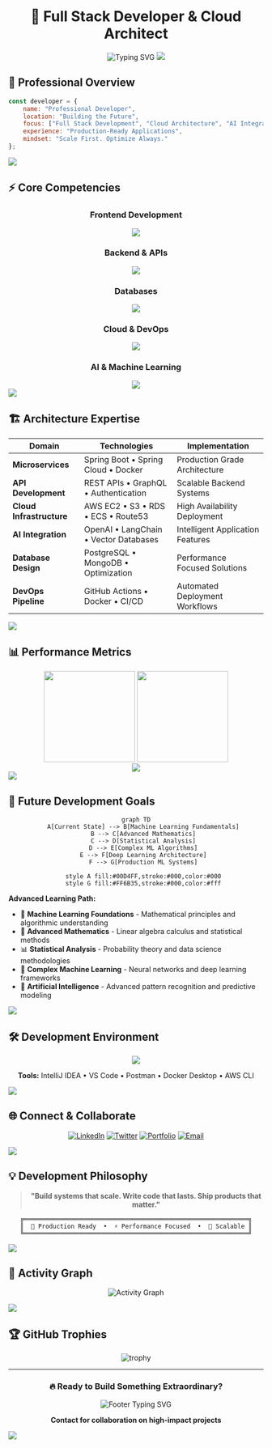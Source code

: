 <div align="center">

# 🚀 Full Stack Developer & Cloud Architect

<img src="https://readme-typing-svg.herokuapp.com?font=Fira+Code&weight=600&size=28&duration=4000&pause=1000&color=00D4FF&center=true&vCenter=true&multiline=true&width=600&height=100&lines=Building+Production+Systems;MERN+%7C+Java+Spring+%7C+AWS;Microservices+%7C+AI+Integration" alt="Typing SVG" />

<img src="https://user-images.githubusercontent.com/73097560/115834477-dbab4500-a447-11eb-908a-139a6edaec5c.gif">

</div>

## 🧠 **Professional Overview**

```javascript
const developer = {
    name: "Professional Developer",
    location: "Building the Future",
    focus: ["Full Stack Development", "Cloud Architecture", "AI Integration"],
    experience: "Production-Ready Applications",
    mindset: "Scale First. Optimize Always."
};
```

<img src="https://user-images.githubusercontent.com/73097560/115834477-dbab4500-a447-11eb-908a-139a6edaec5c.gif">

## ⚡ **Core Competencies**

<div align="center">

### **Frontend Development**
<img src="https://skillicons.dev/icons?i=react,typescript,tailwind,redux,nextjs,javascript,html,css" />

### **Backend & APIs**
<img src="https://skillicons.dev/icons?i=nodejs,express,java,spring,python,fastapi" />

### **Databases**
<img src="https://skillicons.dev/icons?i=mongodb,postgresql,mysql,redis" />

### **Cloud & DevOps**
<img src="https://skillicons.dev/icons?i=aws,docker,kubernetes,github,git,linux" />

### **AI & Machine Learning**
<img src="https://skillicons.dev/icons?i=python,tensorflow,pytorch" />

</div>

<img src="https://user-images.githubusercontent.com/73097560/115834477-dbab4500-a447-11eb-908a-139a6edaec5c.gif">

## 🏗️ **Architecture Expertise**

<div align="center">

| **Domain** | **Technologies** | **Implementation** |
|------------|------------------|-------------------|
| **Microservices** | Spring Boot • Spring Cloud • Docker | Production Grade Architecture |
| **API Development** | REST APIs • GraphQL • Authentication | Scalable Backend Systems |
| **Cloud Infrastructure** | AWS EC2 • S3 • RDS • ECS • Route53 | High Availability Deployment |
| **AI Integration** | OpenAI • LangChain • Vector Databases | Intelligent Application Features |
| **Database Design** | PostgreSQL • MongoDB • Optimization | Performance Focused Solutions |
| **DevOps Pipeline** | GitHub Actions • Docker • CI/CD | Automated Deployment Workflows |

</div>

<img src="https://user-images.githubusercontent.com/73097560/115834477-dbab4500-a447-11eb-908a-139a6edaec5c.gif">

## 📊 **Performance Metrics**

<div align="center">

<img height="180em" src="https://github-readme-stats.vercel.app/api?username=yourusername&show_icons=true&theme=tokyonight&include_all_commits=true&count_private=true&hide_border=true&bg_color=0D1117&title_color=00D4FF&icon_color=00D4FF&text_color=FFFFFF"/>

<img height="180em" src="https://github-readme-stats.vercel.app/api/top-langs/?username=yourusername&layout=compact&langs_count=8&theme=tokyonight&hide_border=true&bg_color=0D1117&title_color=00D4FF&text_color=FFFFFF"/>

</div>

<div align="center">

<img src="https://github-readme-streak-stats.herokuapp.com?user=yourusername&theme=tokyonight&hide_border=true&background=0D1117&stroke=00D4FF&ring=00D4FF&fire=FF6B35&currStreakLabel=00D4FF" />

</div>

<img src="https://user-images.githubusercontent.com/73097560/115834477-dbab4500-a447-11eb-908a-139a6edaec5c.gif">

## 🎯 **Future Development Goals**

<div align="center">

```mermaid
graph TD
    A[Current State] --> B[Machine Learning Fundamentals]
    B --> C[Advanced Mathematics]
    C --> D[Statistical Analysis]
    D --> E[Complex ML Algorithms]
    E --> F[Deep Learning Architecture]
    F --> G[Production ML Systems]
    
    style A fill:#00D4FF,stroke:#000,color:#000
    style G fill:#FF6B35,stroke:#000,color:#fff
```

</div>

**Advanced Learning Path:**
- 🔬 **Machine Learning Foundations** - Mathematical principles and algorithmic understanding
- 📐 **Advanced Mathematics** - Linear algebra calculus and statistical methods
- 📊 **Statistical Analysis** - Probability theory and data science methodologies  
- 🤖 **Complex Machine Learning** - Neural networks and deep learning frameworks
- 🧠 **Artificial Intelligence** - Advanced pattern recognition and predictive modeling

<img src="https://user-images.githubusercontent.com/73097560/115834477-dbab4500-a447-11eb-908a-139a6edaec5c.gif">

## 🛠️ **Development Environment**

<div align="center">

<img src="https://skillicons.dev/icons?i=vscode,vim,postman,figma,notion" />

**Tools:** IntelliJ IDEA • VS Code • Postman • Docker Desktop • AWS CLI

</div>

<img src="https://user-images.githubusercontent.com/73097560/115834477-dbab4500-a447-11eb-908a-139a6edaec5c.gif">

## 🌐 **Connect & Collaborate**

<div align="center">

[![LinkedIn](https://img.shields.io/badge/LinkedIn-0077B5?style=for-the-badge&logo=linkedin&logoColor=white)](https://linkedin.com/in/yourprofile)
[![Twitter](https://img.shields.io/badge/Twitter-1DA1F2?style=for-the-badge&logo=twitter&logoColor=white)](https://twitter.com/yourhandle)
[![Portfolio](https://img.shields.io/badge/Portfolio-FF5722?style=for-the-badge&logo=google-chrome&logoColor=white)](https://yourportfolio.com)
[![Email](https://img.shields.io/badge/Email-D14836?style=for-the-badge&logo=gmail&logoColor=white)](mailto:your.email@domain.com)

</div>

<img src="https://user-images.githubusercontent.com/73097560/115834477-dbab4500-a447-11eb-908a-139a6edaec5c.gif">

## 💡 **Development Philosophy**

<div align="center">

> **"Build systems that scale. Write code that lasts. Ship products that matter."**

</div>

<div align="center">

```ascii
╔══════════════════════════════════════════════════════════════╗
║  🚀 Production Ready  •  ⚡ Performance Focused  •  🔧 Scalable ║
╚══════════════════════════════════════════════════════════════╝
```

</div>

<img src="https://user-images.githubusercontent.com/73097560/115834477-dbab4500-a447-11eb-908a-139a6edaec5c.gif">

## 🎨 **Activity Graph**

<div align="center">

![Activity Graph](https://github-readme-activity-graph.vercel.app/graph?username=yourusername&theme=tokyo-night&hide_border=true&bg_color=0D1117&color=00D4FF&line=00D4FF&point=FFFFFF)

</div>

<img src="https://user-images.githubusercontent.com/73097560/115834477-dbab4500-a447-11eb-908a-139a6edaec5c.gif">

## 🏆 **GitHub Trophies**

<div align="center">

![trophy](https://github-profile-trophy.vercel.app/?username=yourusername&theme=tokyonight&no-frame=true&no-bg=true&margin-w=4&row=1)

</div>

---

<div align="center">

### 🔥 **Ready to Build Something Extraordinary?**

<img src="https://readme-typing-svg.herokuapp.com?font=Fira+Code&weight=600&size=20&duration=3000&pause=1000&color=FF6B35&center=true&vCenter=true&width=500&lines=Let's+Create+Production+Systems;Scale+Ideas+Into+Reality;Build+The+Future+Together" alt="Footer Typing SVG" />

**Contact for collaboration on high-impact projects**

</div>

<img src="https://capsule-render.vercel.app/api?type=waving&color=gradient&customColorList=6,11,20&height=150&section=footer&animation=twinkling">
